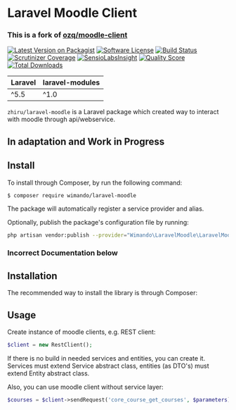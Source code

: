 # Laravel Moodle Client

### This is a fork of [ozq/moodle-client](https://github.com/ozq/moodle-client)

[![Latest Version on Packagist](https://img.shields.io/packagist/v/zhiru/laravel-moodle.svg?style=flat-square)](https://packagist.org/packages/zhiru/laravel-moodle)
[![Software License](https://img.shields.io/badge/license-MIT-brightgreen.svg?style=flat-square)](LICENSE.md)
[![Build Status](https://img.shields.io/travis/zhiru/laravel-moodle/master.svg?style=flat-square)](https://travis-ci.org/zhiru/laravel-moodle)
[![Scrutinizer Coverage](https://img.shields.io/scrutinizer/coverage/g/zhiru/laravel-moodle.svg?maxAge=86400&style=flat-square)](https://scrutinizer-ci.com/g/zhiru/laravel-moodle/?branch=master)
[![SensioLabsInsight](https://img.shields.io/sensiolabs/i/25320a08-8af4-475e-a23e-3321f55bf8d2.svg?style=flat-square)](https://insight.sensiolabs.com/projects/25320a08-8af4-475e-a23e-3321f55bf8d2)
[![Quality Score](https://img.shields.io/scrutinizer/g/zhiru/laravel-moodle.svg?style=flat-square)](https://scrutinizer-ci.com/g/zhiru/laravel-moodle)
[![Total Downloads](https://img.shields.io/packagist/dt/zhiru/laravel-moodle.svg?style=flat-square)](https://packagist.org/packages/zhiru/laravel-moodle)

| **Laravel**  |  **laravel-modules** |
|---|---|
| ^5.5  | ^1.0  |

`zhiru/laravel-moodle` is a Laravel package which created way to interact with moodle through api/webservice.

## In adaptation and Work in Progress

## Install
To install through Composer, by run the following command:
```
$ composer require wimando/laravel-moodle
```
The package will automatically register a service provider and alias.

Optionally, publish the package's configuration file by running:

``` bash
php artisan vendor:publish --provider="Wimando\LaravelMoodle\LaravelMoodleServiceProvider"
```

### Incorrect Documentation below 

## Installation
The recommended way to install the library is through Composer:


## Usage

Create instance of moodle clients, e.g. REST client:
```php
$client = new RestClient();
```

If there is no build in needed services and entities, you can create it.  
Services must extend Service abstract class, entities (as DTO's) must extend Entity abstract class.  

Also, you can use moodle client without service layer:
```php
$courses = $client->sendRequest('core_course_get_courses', $parameters);
```
